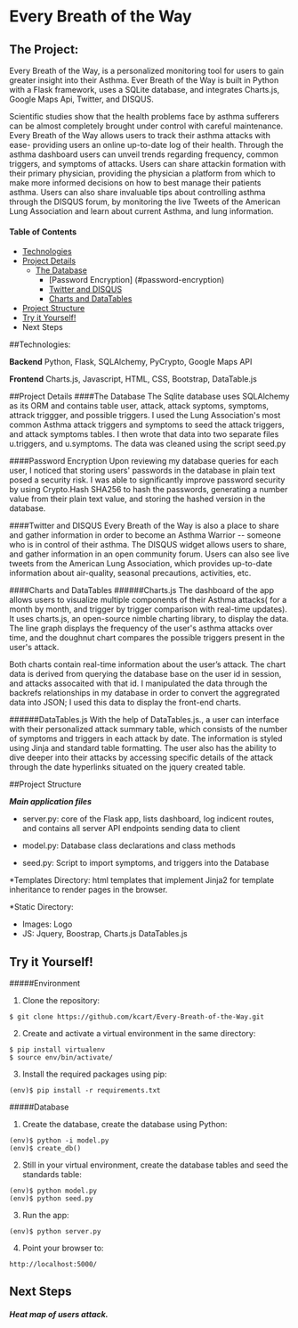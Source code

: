 # Every Breath of the Way

## The Project:

Every Breath of the Way, is a personalized monitoring tool for users to gain greater insight 
into their Asthma. Ever Breath of the Way is built in Python with a Flask framework, uses a SQLite database,
and integrates  Charts.js, Google Maps Api, Twitter, and DISQUS.

Scientific studies show that the health problems face by asthma sufferers can be almost completely
brought under control with careful maintenance. Every Breath of the Way allows users to track their asthma attacks with ease- 
providing users an online up-to-date log of their health. Through the asthma dashboard users can unveil trends regarding frequency, common triggers, and symptoms of attacks. Users can share attackin formation with their primary physician, providing the physician a platform from which to make more informed decisions on how to best manage their patients asthma. Users can also share invaluable tips about controlling asthma through the DISQUS forum, by monitoring the live Tweets of the American Lung Association and learn about current Asthma, and lung information.


#### Table of Contents
- [Technologies](#technologies)
- [Project Details](#project-details)
  - [The Database](#the-database)
    - [Password Encryption] (#password-encryption)
    - [Twitter and DISQUS](#twitter-and-disqus)
    - [Charts and DataTables](#charts-and-datatables)
- [Project Structure](#project-structure)
- [Try it Yourself!](#try-it-yourself)
- Next Steps

##Technologies:
 
**Backend**
Python, Flask, SQLAlchemy, PyCrypto, Google Maps API

**Frontend**
Charts.js, Javascript, HTML, CSS, Bootstrap, DataTable.js

##Project Details
####The Database
The Sqlite database uses SQLAlchemy as its ORM and contains table user, attack, attack syptoms, symptoms, attrack triggger,   and possible triggers.
I used the Lung Association's most common Asthma attack triggers and symptoms to seed the attack triggers, and attack symptoms tables. I then wrote that data into two separate files u.triggers, and u.symptoms. The data was cleaned using the script seed.py
  
####Password Encryption
Upon reviewing my database queries for each user, I noticed that storing users' passwords in the database in plain text posed a security risk. I was able to significantly improve password security by using Crypto.Hash SHA256 to hash the passwords, generating a number value from their plain text value, and storing the hashed version in the database.

####Twitter and DISQUS
Every Breath of the Way  is also a place to share and gather information in order to become an Asthma Warrior --
someone who is in control of their asthma. The DISQUS widget allows users to share, and gather information
in an open community forum. 
Users can also see live tweets from the American Lung Association, which provides up-to-date information about air-quality, seasonal precautions,  activities, etc. 

####Charts and DataTables
######Charts.js
The dashboard of the app allows users to visualize multiple components of their Asthma 
attacks( for a month by month, and trigger by trigger comparison with real-time updates). 
It uses charts.js, an open-source nimble charting library, to display the data. The line graph displays the frequency of
the user's asthma attacks over time, and the doughnut chart compares the possible triggers present in the 
user's attack. 

Both charts contain real-time information about the user’s attack. The chart data is derived from 
querying the database base on the user id in session, and attacks assocaited with that id. I manipulated the data through the backrefs relationships in my database in order to convert the aggregrated  data into JSON; I used this data to display the front-end charts.

######DataTables.js
With the help of  DataTables.js., a user can interface with their personalized attack summary table, which consists 
of the number of symptoms and triggers in each attack by date. The information is styled using Jinja and standard table formatting. The user also has the ability to dive deeper into their attacks by accessing specific details of the attack through the date hyperlinks situated on the jquery created table.

##Project Structure

  ***Main application files***

* server.py: core of the Flask app, lists dashboard, log indicent routes, and contains all server API 
endpoints sending data to client

* model.py: Database class declarations and class methods

* seed.py: Script to import symptoms, and triggers into the Database

*Templates Directory: html templates that implement Jinja2 for template inheritance to render pages in the browser.

*Static Directory: 
  - Images: Logo
  - JS: Jquery, Boostrap, Charts.js DataTables.js

## Try it Yourself!
 
#####Environment 

1) Clone the repository:

<pre><code>$ git clone https://github.com/kcart/Every-Breath-of-the-Way.git</code></pre>

2) Create and activate a virtual environment in the same directory: 

<pre><code>$ pip install virtualenv
$ source env/bin/activate/
</code></pre>

3) Install the required packages using pip:

<pre><code>(env)$ pip install -r requirements.txt
</code></pre>

#####Database

1) Create the database, create the database using Python:

<pre><code>(env)$ python -i model.py
(env)$ create_db()
</code></pre>

2) Still in your virtual environment, create the database tables and seed the standards table:

<pre><code>(env)$ python model.py
(env)$ python seed.py
</code></pre>

3) Run the app: 

<pre><code>(env)$ python server.py
</code></pre>

4) Point your browser to:

<pre><code>http://localhost:5000/</code></pre>

## Next Steps

##### Heat map of users attack.

